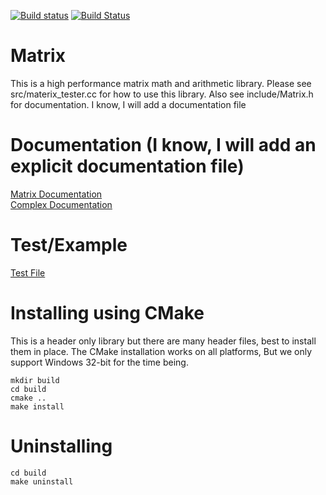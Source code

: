[![Build status](https://ci.appveyor.com/api/projects/status/acuqcseoi6y19wp4?svg=true)](https://ci.appveyor.com/project/justinjk007/matrix)
[![Build Status](https://travis-ci.org/justinjk007/Matrix.svg?branch=master)](https://travis-ci.org/justinjk007/Matrix)

# Matrix
This is a high performance matrix math and arithmetic library.
Please see src/materix_tester.cc for how to use this library.
Also see include/Matrix.h for documentation. I know, I will add a documentation file

# Documentation (I know, I will add an explicit documentation file)
[Matrix Documentation](include/Matrix.h)<BR>
[Complex Documentation](include/Complex.h)

# Test/Example
[Test File](src/matrix_tester.cc)

# Installing using CMake
This is a header only library but there are many header files, best to
install them in place. The CMake installation works on all platforms,
But we only support Windows 32-bit for the time being.

```
mkdir build
cd build
cmake ..
make install
```

# Uninstalling

```
cd build
make uninstall
```
